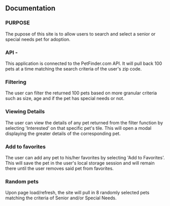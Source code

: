 ## **Documentation**  


### PURPOSE
 The pupose of this site is to allow users to search and select a senior or special needs pet for adoption.

### API -
This application is connected to the PetFinder.com API.  It will pull back 100 pets at a time matching the search criteria of the user's zip code.

### Filtering
The user can filter the returned 100 pets based on more granular criteria such as size, age and if the pet has special needs or not.

### Viewing Details
The user can view the details of any pet returned from the filter function by selecting 'Interested' on that specific pet's tile.  This will open a modal displaying the greater details of the corresponding pet.  

### Add to favorites
The user can add any pet to his/her favorites by selecting 'Add to Favorites'.  This will save the pet in the user's local storage session and will remain there until the user removes said pet from favorites.

### Random pets
Upon page load/refresh, the site will pull in 8 randomly selected pets matching the criteria of Senior and/or Special Needs.  






<!-- ## **Documentation**

### Back-End
##### Startup The Servers:
`mongo` and `node server.js` from the backend directory.

* Some cURL commands you can use:

**SIGNUP @ /api/signup**  
```
curl -X POST -H "Content-Type: application/json" -d '{"username":"test-username","password":"test-password","email":"test-email"}' http://localhost:3000/signup
```
It will return a token back that looks like:
`"eyJhbGciOiJIUzI1NiIsInR5cCI6IkpXVCJ9.eyJpZCI6IjU4ZTZiZmE0YzQzNWRlMTc4ZDNkNDMwOCIsImlhdCI6MTQ5MTUxNzM0OX0.puW8L-9J_3VaAeaxG-RMnbt3ufIe-8kXAMygzXc1xrE"`

**LOGIN @ /api/login**

Setup your token to a local variable with `export TOKEN=<string>` then
```
curl -H "Authorization: Bearer $TOKEN" -H "Content-type: application/json" http://localhost:3000/login
```
**PUT @ /api/dev && api/npo**

```
curl -H "Authorization: Bearer <your token>" -H "Content-type: application/json" -d '{<information you want to update>}' -X PUT http://localhost:3000/dev || http://localhost:3000/npo
```

**DELETE @ /api/dev & api/npo**
```
curl -H "Authorization: Bearer <token>" -X DELETE http://localhost:3000/dev || http://localhost:3000/npo
```

### Front-End

---
### DEVolunteer User Stories:

#### Developer Viewpoint:
* Developer: As a Developer I want to be able to have an application that connects Non-Profit Orgs with Developers.
* Developer: As a Developer I want to have NPO and Devs to have seperate and editable profile pages.
* Developer: As a Developer I want to have a reviews section so that the users can give feedback.
* Developer: As a Developer I want to have filtering options to narrow down searches.
#### User Viewpoint:
* DEVolunteer User: As a user I want to be able to see DEVs/NPO that I can use to help better the organization.
* DEVolunteer User: As a user I want to have an easy way to contact the NPO/DEV.
* DEVolunteer User: As a user I want an easy to use interface when searching
* DEVolunteer User: As a user I want to be able to see some work or examples before committing someone or entity.
#### Marketing Viewpoint:
* Marketing Agent: As a marketer I want the website to be user friendly and easy to use.
* Marketing Agent: As a marketer I want to show the website can be great asset to building on volunteer work.
---
##### Team Members:
* JR Iriarte
* Jacob Isenberg  
* Michael Bishop
* Jonathan Daniel

##### Stretch Goals
* Type of Payment(tipping method)

##### Resources: -->

